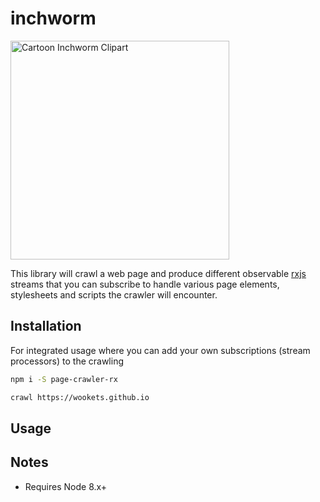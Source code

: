 
# inchworm

<a href="http://worldartsme.com/cartoon-inchworm-clipart.html" title="Clipart from WorldArtsMe"><img title="Cartoon Inchworm Clipart" width="350" src="http://worldartsme.com/images/cartoon-inchworm-clipart-1.jpg"/> </a>

This library will crawl a web page and produce different observable [rxjs](http://reactivex.io/rxjs/) streams that you can subscribe to handle various page elements, stylesheets and scripts the crawler will encounter. 

## Installation

For integrated usage where you can add your own subscriptions (stream processors) to the crawling

```bash
npm i -S page-crawler-rx
```

```bash
crawl https://wookets.github.io
```

## Usage


## Notes

* Requires Node 8.x+